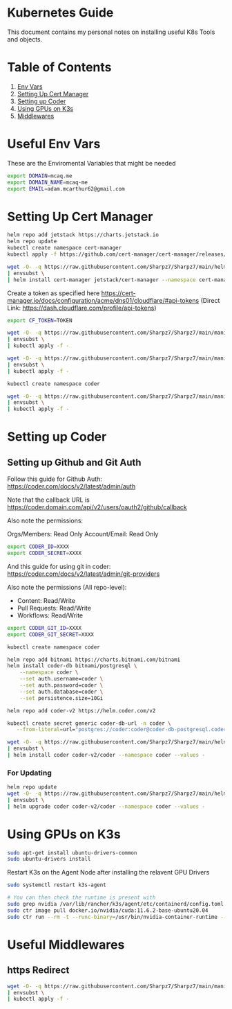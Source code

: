 # Kubernetes Guide

This document contains my personal notes on installing useful K8s Tools and objects.

# Table of Contents

1. [Env Vars](#useful-env-vars)
2. [Setting Up Cert Manager](#Setting-Up-Cert-Manager)
3. [Setting up Coder](#Setting-up-Coder)
4. [Using GPUs on K3s](#Using-GPUs-on-K3s)
4. [Middlewares](#useful-middlewares)

# Useful Env Vars

These are the Enviromental Variables that might be needed

```bash
export DOMAIN=mcaq.me
export DOMAIN_NAME=mcaq-me
export EMAIL=adam.mcarthur62@gmail.com
```

# Setting Up Cert Manager

```bash
helm repo add jetstack https://charts.jetstack.io
helm repo update
kubectl create namespace cert-manager
kubectl apply -f https://github.com/cert-manager/cert-manager/releases/download/v1.11.0/cert-manager.crds.yaml

wget -O- -q https://raw.githubusercontent.com/Sharpz7/Sharpz7/main/helm/cert-manager.yaml \
| envsubst \
| helm install cert-manager jetstack/cert-manager --namespace cert-manager --version v1.11.0 --values -
```

Create a token as specified here https://cert-manager.io/docs/configuration/acme/dns01/cloudflare/#api-tokens
(Direct Link: https://dash.cloudflare.com/profile/api-tokens)

```bash
export CF_TOKEN=TOKEN

wget -O- -q https://raw.githubusercontent.com/Sharpz7/Sharpz7/main/manifests/cloudflare/token.yaml \
| envsubst \
| kubectl apply -f -

wget -O- -q https://raw.githubusercontent.com/Sharpz7/Sharpz7/main/manifests/cloudflare/issuer.yaml \
| envsubst \
| kubectl apply -f -
```

```bash
kubectl create namespace coder

wget -O- -q https://raw.githubusercontent.com/Sharpz7/Sharpz7/main/manifests/certs.yaml \
| envsubst \
| kubectl apply -f -
```

# Setting up Coder

## Setting up Github and Git Auth

Follow this guide for Github Auth: https://coder.com/docs/v2/latest/admin/auth

Note that the callback URL is https://coder.domain.com/api/v2/users/oauth2/github/callback

Also note the permissions:

Orgs/Members: Read Only
Account/Email: Read Only

```bash
export CODER_ID=XXXX
export CODER_SECRET=XXXX
```

And this guide for using git in coder: https://coder.com/docs/v2/latest/admin/git-providers

Also note the permissions (All repo-level):

- Content: Read/Write
- Pull Requests: Read/Write
- Workflows: Read/Write

```bash
export CODER_GIT_ID=XXXX
export CODER_GIT_SECRET=XXXX
```


```bash
kubectl create namespace coder

helm repo add bitnami https://charts.bitnami.com/bitnami
helm install coder-db bitnami/postgresql \
    --namespace coder \
    --set auth.username=coder \
    --set auth.password=coder \
    --set auth.database=coder \
    --set persistence.size=10Gi

helm repo add coder-v2 https://helm.coder.com/v2
```

```bash
kubectl create secret generic coder-db-url -n coder \
   --from-literal=url="postgres://coder:coder@coder-db-postgresql.coder.svc.cluster.local:5432/coder?sslmode=disable"
```

```bash
wget -O- -q https://raw.githubusercontent.com/Sharpz7/Sharpz7/main/helm/coder.yml \
| envsubst \
| helm install coder coder-v2/coder --namespace coder --values -
```

### For Updating

```bash
helm repo update
wget -O- -q https://raw.githubusercontent.com/Sharpz7/Sharpz7/main/helm/coder.yml \
| envsubst \
| helm upgrade coder coder-v2/coder --namespace coder --values -
```

# Using GPUs on K3s

```bash
sudo apt-get install ubuntu-drivers-common
sudo ubuntu-drivers install
```

Restart K3s on the Agent Node after installing the relavent GPU Drivers

```bash
sudo systemctl restart k3s-agent

# You can then check the runtime is present with
sudo grep nvidia /var/lib/rancher/k3s/agent/etc/containerd/config.toml
sudo ctr image pull docker.io/nvidia/cuda:11.6.2-base-ubuntu20.04
sudo ctr run --rm -t --runc-binary=/usr/bin/nvidia-container-runtime --env NVIDIA_VISIBLE_DEVICES=all docker.io/nvidia/cuda:11.6.2-base-ubuntu20.04 cuda-11.6.2-base-ubuntu20.04 nvidia-smi
```

# Useful Middlewares

## https Redirect

```bash
wget -O- -q https://raw.githubusercontent.com/Sharpz7/Sharpz7/main/manifests/middleware/https-redirect.yaml \
| envsubst \
| kubectl apply -f -
```
